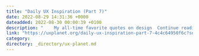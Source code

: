 ```yaml
---
title: "Daily UX Inspiration (Part 7)"
date: 2022-08-29 14:31:36 +0000
dateadded: 2022-08-30 00:00:39 +0100
description: "    My all-time favorite quotes on design  Continue reading on UX Planet »  "
link: "https://uxplanet.org/daily-ux-inspiration-part-7-4c4c64950f6c?source=rss----819cc2aaeee0---4"
category:
directory: _directory/ux-planet.md
---
```

